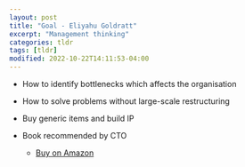 ```yaml
---
layout: post
title: "Goal - Eliyahu Goldratt"
excerpt: "Management thinking"
categories: tldr
tags: [tldr]
modified: 2022-10-22T14:11:53-04:00
---
```


* How to identify bottlenecks which affects the organisation
* How to solve problems without large-scale restructuring 
* Buy generic items and build IP

* Book recommended by CTO 
  * [Buy on Amazon](https://www.amazon.de/-/en/Eliyahu-M-Goldratt/dp/0884271951)
